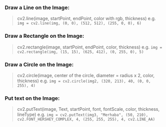 ### Draw a Line on the Image:
> cv2.line(image, startPoint, endPoint, color with rgb, thickness)
> e.g. `img = cv2.line(img, (0, 0), (512, 512), (255, 0, 0), 6)`

### Draw a Rectangle on the Image:
> cv2.rectangle(image, startPoint, endPoint, color, thickness)
> e.g. `img = cv2.rectangle(img, (15, 15), (625, 412), (0, 255, 0), 5)`

### Draw a Circle on the Image:
> cv2.circle(image, center of the circle, diameter = radius x 2, color, thickness)
> e.g. `img = cv2.circle(img2, (320, 213), 40, (0, 0, 255), 4)`

### Put text on the Image:
> cv2.putText(image, Text, startPoint, font, fontScale, color, thickness, lineType)
> e.g. `img = cv2.putText(img3, "Merhaba", (50, 210), cv2.FONT_HERSHEY_COMPLEX, 4, (255, 255, 255), 4, cv2.LINE_AA)`